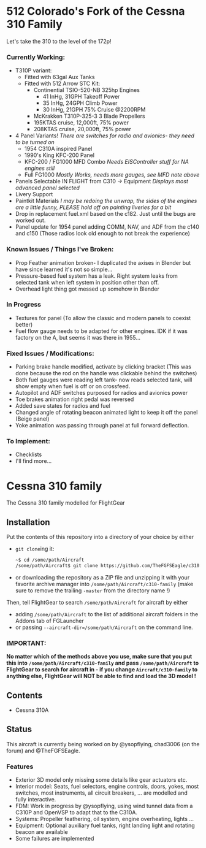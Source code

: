 # 512 Colorado's Fork of the Cessna 310 Family
Let's take the 310 to the level of the 172p!

### Currently Working:
* T310P variant:
	* Fitted with 63gal Aux Tanks
	* Fitted with 512 Arrow STC Kit:
		* Continential TSIO-520-NB 325hp Engines
			* 41 InHg, 31GPH Takeoff Power
			* 35 InHg, 24GPH Climb Power
			* 30 InHg, 21GPH 75% Cruise @2200RPM
		* McKrakken T310P-325-3 3 Blade Propellers
		* 195KTAS cruise, 12,000ft, 75% power
		* 208KTAS cruise, 20,000ft, 75% power
* 4 Panel Variants! *There are switches for radio and avionics- they need to be turned on*
	* 1954 C310A inspired Panel
	* 1990's King KFC-200 Panel
	* KFC-200 / FG1000 MFD Combo *Needs EISController stuff for NA engines still*
	* Full FG1000 *Mostly Works, needs more gauges, see MFD note above*
* Panels Selectable IN FLIGHT from C310 -> Equipment *Displays most advanced panel selected*
* Livery Support
* Paintkit Materials *I may be redoing the unwrap, the sides of the engines are a little funny, PLEASE hold off on painting liveries for a bit*
* Drop in replacement fuel.xml based on the c182. Just until the bugs are worked out.
* Panel update for 1954 panel adding COMM, NAV, and ADF from the c140 and c150 (Those radios look old enough to not break the experience)

### Known Issues / Things I've Broken:
* Prop Feather animation broken- I duplicated the axises in Blender but have since learned it's not so simple...
* Pressure-based fuel system has a leak. Right system leaks from selected tank when left system in position other than off. 
* Overhead light thing got messed up somehow in Blender

### In Progress
* Textures for panel (To allow the classic and modern panels to coexist better)
* Fuel flow gauge needs to be adapted for other engines. IDK if it was factory on the A, but seems it was there in 1955...


### Fixed Issues / Modifications:
* Parking brake handle modified, activate by clicking bracket (This was done because the rod on the handle was clickable behind the switches)
* Both fuel gauges were reading left tank- now reads selected tank, will show empty when fuel is off or on crossfeed.
* Autopilot and ADF switches purposed for radios and avionics power
* Toe brakes animation right pedal was reversed
* Added save states for radios and fuel
* Changed angle of rotating beacon animated light to keep it off the panel (Beige panel)
* Yoke animation was passing through panel at full forward deflection.

### To Implement:
* Checklists
* I'll find more...


# Cessna 310 family
The Cessna 310 family modelled for FlightGear

## Installation

Put the contents of this repository into a directory of your choice by either
* `git clone`ing it:
	```sh
	~$ cd /some/path/Aircraft
	/some/path/Aircraft$ git clone https://github.com/TheFGFSEagle/c310-family
	```
* or downloading the repository as a ZIP file and unzipping it with your favorite archive manager into `/some/path/Aircraft/c310-family` (make sure to remove the trailing `-master` from the directory name !)

Then, tell FlightGear to search `/some/path/Aircraft` for aircraft by either
* adding `/some/path/Aircraft` to the list of additional aircraft folders in the Addons tab of FGLauncher
* or passing `--aircraft-dir=/some/path/Aircraft` on the command line.

### IMPORTANT:
**No matter which of the methods above you use, make sure that you put this into `/some/path/Aircraft/c310-family` and pass `/some/path/Aircraft` to FlightGear to search for aircraft in - if you change `Aircraft/c310-family` to anything else, FlightGear will NOT be able to find and load the 3D model !**

## Contents

* Cessna 310A

## Status

This aircraft is currently being worked on by @ysopflying, chad3006 (on the forum) and @TheFGFSEagle.

### Features
* Exterior 3D model only missing some details like gear actuators etc.
* Interior model: Seats, fuel selectors, engine controls, doors, yokes, most switches, most instruments, all circuit breakers, … are modelled and fully interactive.
* FDM: Work in progress by @ysopflying, using wind tunnel data from a C310P and OpenVSP to adapt that to the C310A.
* Systems: Propeller feathering, oil system, engine overheating, lights …
* Equipment: Optional auxiliary fuel tanks, right landing light and rotating beacon are available
* Some failures are implemented
